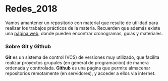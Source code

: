 # Redes_2018
Vamos amantener un repositorio con material que resulte de utilidad para realizar los trabajos prácticos de la materia. Recuerden que además existe una [página web](http://materias.df.uba.ar/redesa2018c2/), donde pueden encontrar cronogramas, guías y materiales.

### Sobre Git y Github
**Git** es un sistema de control (VCS) de versiones muy utilizado, que facilita realizar proyectos grupales (en general de programación) de manera ordenada y conttrolada. **Github** es una página que permite almacenar repositorios remotamente (en servidores), y acceder a ellos via internet. 
